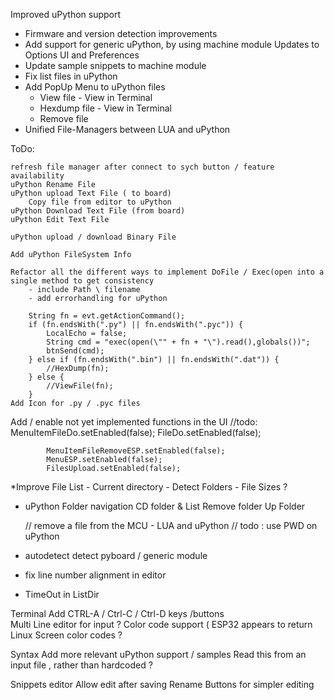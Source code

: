 
Improved uPython support
* Firmware and version detection improvements
* Add support for generic uPython, by using machine module 
    Updates to Options UI and Preferences 
* Update sample snippets to machine module
* Fix list files in uPython
* Add PopUp Menu to uPython files 
    * View file - View in Terminal 
    * Hexdump file - View in Terminal 
    * Remove file 
* Unified File-Managers between LUA and uPython 

ToDo: 

    refresh file manager after connect to sych button / feature availability 
    uPython Rename File 
    uPython upload Text File ( to board) 
        Copy file from editor to uPython 
    uPython Download Text File (from board) 
    uPython Edit Text File 

    uPython upload / download Binary File 

    Add uPython FileSystem Info 

    Refactor all the different ways to implement DoFile / Exec(open into a single method to get consistency 
        - include Path \ filename 
        - add errorhandling for uPython 

        String fn = evt.getActionCommand();
        if (fn.endsWith(".py") || fn.endsWith(".pyc")) {
            LocalEcho = false;
            String cmd = "exec(open(\"" + fn + "\").read(),globals())";
            btnSend(cmd);
        } else if (fn.endsWith(".bin") || fn.endsWith(".dat")) {
            //HexDump(fn);
        } else {
            //ViewFile(fn);
        }
    Add Icon for .py / .pyc files 




Add / enable not yet implemented functions in the UI
            //todo: 
            MenuItemFileDo.setEnabled(false);
            FileDo.setEnabled(false);

            MenuItemFileRemoveESP.setEnabled(false);
            MenuESP.setEnabled(false);
            FilesUpload.setEnabled(false);


*Improve File List 
    - Current directory 
    - Detect Folders 
    - File Sizes ?
  

* uPython Folder navigation
    CD folder & List 
    Remove folder 
    Up Folder 

    // remove a file from the MCU - LUA and uPython
    // todo : use PWD on uPython 


* autodetect detect pyboard / generic module 

* fix line number alignment in editor 
* TimeOut in ListDir 

Terminal 
    Add CTRL-A / Ctrl-C / Ctrl-D keys /buttons  
    Multi Line editor for input ?
    Color code support ( ESP32 appears to return Linux Screen color codes ?

Syntax
    Add more relevant uPython support / samples 
    Read this from an input file , rather than hardcoded ?

Snippets editor 
    Allow edit after saving 
    Rename Buttons for simpler editing 


